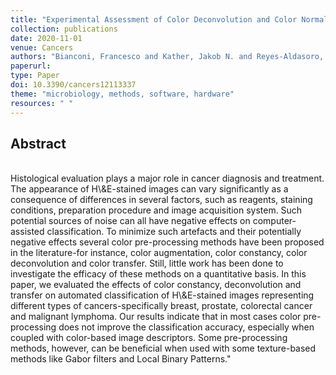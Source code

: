 ```yaml
---
title: "Experimental Assessment of Color Deconvolution and Color Normalization for Automated Classification of Histology Images Stained with Hematoxylin and Eosin"
collection: publications
date: 2020-11-01
venue: Cancers
authors: "Bianconi, Francesco and Kather, Jakob N. and Reyes-Aldasoro, Constantino Carlos"
paperurl:
type: Paper
doi: 10.3390/cancers12113337
theme: "microbiology, methods, software, hardware"
resources: " "
---
```

<h2> Abstract </h2>  <br> Histological evaluation plays a major role in cancer diagnosis and treatment. The appearance of H\&E-stained images can vary significantly as a consequence of differences in several factors, such as reagents, staining conditions, preparation procedure and image acquisition system. Such potential sources of noise can all have negative effects on computer-assisted classification. To minimize such artefacts and their potentially negative effects several color pre-processing methods have been proposed in the literature-for instance, color augmentation, color constancy, color deconvolution and color transfer. Still, little work has been done to investigate the efficacy of these methods on a quantitative basis. In this paper, we evaluated the effects of color constancy, deconvolution and transfer on automated classification of H\&E-stained images representing different types of cancers-specifically breast, prostate, colorectal cancer and malignant lymphoma. Our results indicate that in most cases color pre-processing does not improve the classification accuracy, especially when coupled with color-based image descriptors. Some pre-processing methods, however, can be beneficial when used with some texture-based methods like Gabor filters and Local Binary Patterns."

